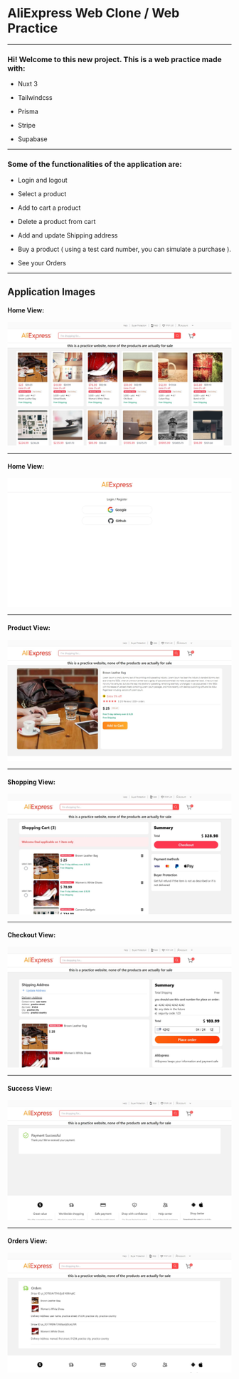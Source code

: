 # AliExpress Web Clone / Web Practice 

---

### Hi! Welcome to this new project. This is a web practice made with:

- Nuxt 3

- Tailwindcss

- Prisma

- Stripe

- Supabase

---

### Some of the functionalities of the application are:

- Login and logout

- Select a product

- Add to cart a product

- Delete a product from cart

- Add and update Shipping address

- Buy a product ( using a test card number, you can simulate a purchase ).

- See your Orders

---

## Application Images

#### Home View:
![app imagen](./public/home-page-aliexpress-clone.jpg)

---

#### Home View:
![app imagen](./public/login-view-aliexpress-clone.jpg)

---

#### Product View:
![app imagen](./public/item-view-aliexpress-clone.jpg)

---

#### Shopping View:
![app imagen](./public/shopping-view-aliexpress-clone.jpg)

---

#### Checkout View:
![app imagen](./public/checkout-view-aliexpress-clone.jpg)

---

#### Success View:
![app imagen](./public/success-view-aliexpress-clone.jpg)

---

#### Orders View:
![app imagen](./public/orders-view-aliexpres-clone.jpg)